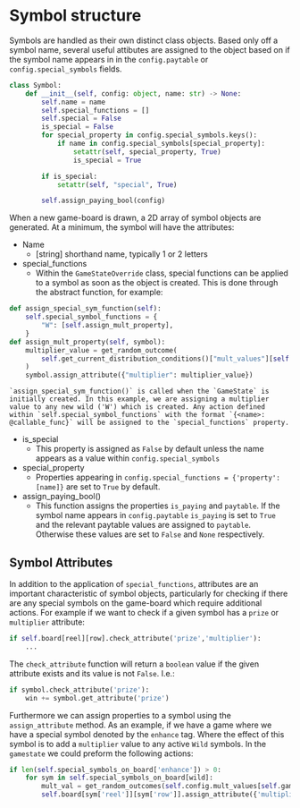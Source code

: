 # Symbol structure

Symbols are handled as their own distinct class objects. Based only off a symbol name, several useful attibutes are assigned to the object based on if the symbol name appears in in the `config.paytable` or `config.special_symbols` fields.

```python
class Symbol:
    def __init__(self, config: object, name: str) -> None:
        self.name = name
        self.special_functions = []
        self.special = False
        is_special = False
        for special_property in config.special_symbols.keys():
            if name in config.special_symbols[special_property]:
                setattr(self, special_property, True)
                is_special = True

        if is_special:
            setattr(self, "special", True)

        self.assign_paying_bool(config)
```

When a new game-board is drawn, a 2D array of symbol objects are generated. At a minimum, the symbol will have the attributes:

- Name
  - [string] shorthand name, typically 1 or 2 letters
- special_functions
  - Within the `GameStateOverride` class, special functions can be applied to a symbol as soon as the object is created. This is done through the abstract function, for example:

```python
def assign_special_sym_function(self):
    self.special_symbol_functions = {
        "W": [self.assign_mult_property],
    }
def assign_mult_property(self, symbol):
    multiplier_value = get_random_outcome(
        self.get_current_distribution_conditions()["mult_values"][self.gametype]
    )
    symbol.assign_attribute({"multiplier": multiplier_value})
```

    `assign_special_sym_function()` is called when the `GameState` is initially created. In this example, we are assigning a multiplier value to any new wild ('W') which is created. Any action defined within `self.special_symbol_functions` with the format `{<name>: @callable_func}` will be assigned to the `special_functions` property.

- is_special
  - This property is assigned as `False` by default unless the name appears as a value within `config.special_symbols`
- special_property
  - Properties appearing in `config.special_functions = {'property': [name]}` are set to `True` by default.
- assign_paying_bool()
  - This function assigns the properties `is_paying` and `paytable`. If the symbol name appears in `config.paytable` `is_paying` is set to `True` and the relevant paytable values are assigned to `paytable`. Otherwise these values are set to `False` and `None` respectively.

## Symbol Attributes

In addition to the application of `special_functions`, attributes are an important characteristic of symbol objects, particularly for checking if there are any special symbols on the game-board which require additional actions. For example if we want to check if a given symbol has a `prize` or `multiplier` attribute:

```python
if self.board[reel][row].check_attribute('prize','multiplier'):
    ...
```

The `check_attribute` function will return a `boolean` value if the given attribute exists and its value is not `False`. I.e.:

```python
if symbol.check_attribute('prize'):
    win += symbol.get_attribute('prize')
```

Furthermore we can assign properties to a symbol using the `assign_attribute` method. As an example, if we have a game where we have a special symbol denoted by the `enhance` tag. Where the effect of this symbol is to add a `multiplier` value to any active `Wild` symbols. In the `gamestate` we could preform the following actions:

```python
if len(self.special_symbols_on_board['enhance']) > 0:
    for sym in self.special_symbols_on_board[wild]:
        mult_val = get_random_outcomes(self.config.mult_values[self.gametype])
        self.board[sym['reel']][sym['row']].assign_attribute({'multiplier', mult_val})
```
